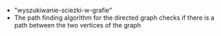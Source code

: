 <ul>
  <li>"wyszukiwanie-sciezki-w-grafie"</li>
  <li>The path finding algorithm for the directed graph checks if there is a path between the two vertices of the graph</li>
</ul>
